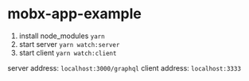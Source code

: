 # mobx-app-example

1. install node_modules ```yarn```
2. start server ```yarn watch:server```
3. start client ```yarn watch:client```

server address: ```localhost:3000/graphql```
client address: ```localhost:3333```
